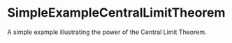 # SimpleExampleCentralLimitTheorem
A simple example illustrating the power of the Central Limit Theorem.
